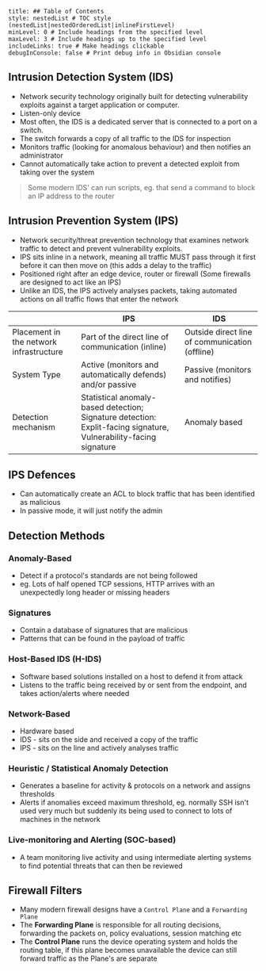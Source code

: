 ```table-of-contents
title: ## Table of Contents
style: nestedList # TOC style (nestedList|nestedOrderedList|inlineFirstLevel)
minLevel: 0 # Include headings from the specified level
maxLevel: 3 # Include headings up to the specified level
includeLinks: true # Make headings clickable
debugInConsole: false # Print debug info in Obsidian console
```
## Intrusion Detection System (IDS)
- Network security technology originally built for detecting vulnerability exploits against a target application or computer.
- Listen-only device
- Most often, the IDS is a dedicated server that is connected to a port on a switch.
- The switch forwards a copy of all traffic to the IDS for inspection
- Monitors traffic (looking for anomalous behaviour) and then notifies an administrator
- Cannot automatically take action to prevent a detected exploit from taking over the system
> Some modern IDS' can run scripts, eg. that send a command to block an IP address to the router

## Intrusion Prevention System (IPS)
- Network security/threat prevention technology that examines network traffic to detect and prevent vulnerability exploits.
- IPS sits inline in a network, meaning all traffic MUST pass through it first before it can then move on (this adds a delay to the traffic)
- Positioned right after an edge device, router or firewall (Some firewalls are designed to act like an IPS)
- Unlike an IDS, the IPS actively analyses packets, taking automated actions on all traffic flows that enter the network

| | IPS | IDS |
|-|-|-|
| Placement in the network infrastructure | Part of the direct line of communication (inline) | Outside direct line of communication (offline) |
| System Type | Active (monitors and automatically defends) and/or passive | Passive (monitors and notifies) |
| Detection mechanism | Statistical anomaly-based detection; Signature detection: Explit-facing signature, Vulnerability-facing signature | Anomaly based |

## IPS Defences
- Can automatically create an ACL to block traffic that has been identified as malicious
- In passive mode, it will just notify the admin

## Detection Methods
### Anomaly-Based
- Detect if a protocol's standards are not being followed
- eg. Lots of half opened TCP sessions, HTTP arrives with an unexpectedly long header or missing headers
### Signatures
- Contain a database of signatures that are malicious
- Patterns that can be found in the payload of traffic
### Host-Based IDS (H-IDS)
- Software based solutions installed on a host to defend it from attack
- Listens to the traffic being received by or sent from the endpoint, and takes action/alerts where needed
### Network-Based
- Hardware based
- IDS - sits on the side and received a copy of the traffic
- IPS - sits on the line and actively analyses traffic
### Heuristic / Statistical Anomaly Detection
- Generates a baseline for activity & protocols on a network and assigns thresholds
- Alerts if anomalies exceed maximum threshold, eg. normally SSH isn't used very much but suddenly its being used to connect to lots of machines in the network
### Live-monitoring and Alerting (SOC-based)
- A team monitoring live activity and using intermediate alerting systems to find potential threats that can then be reviewed

## Firewall Filters
- Many modern firewall designs have a `Control Plane` and a `Forwarding Plane`
- The **Forwarding Plane** is responsible for all routing decisions, forwarding the packets on, policy evaluations, session matching etc
- The **Control Plane** runs the device operating system and holds the routing table, if this plane becomes unavailable the device can still forward traffic as the Plane's are separate